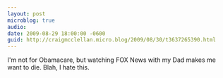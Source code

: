 ```yaml
---
layout: post
microblog: true
audio: 
date: 2009-08-29 18:00:00 -0600
guid: http://craigmcclellan.micro.blog/2009/08/30/t3637265390.html
---
```

I'm not for Obamacare, but watching FOX News with my Dad makes me want to die. Blah, I hate this.
